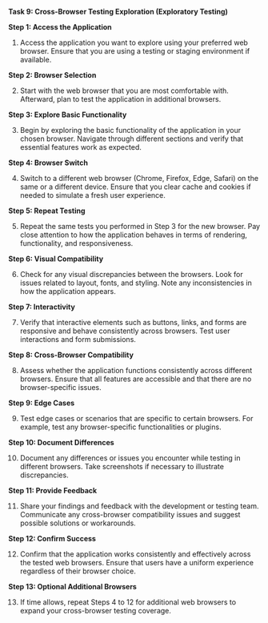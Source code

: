 **Task 9: Cross-Browser Testing Exploration (Exploratory Testing)**

**Step 1: Access the Application**

1. Access the application you want to explore using your preferred web browser. Ensure that you are using a testing or staging environment if available.

**Step 2: Browser Selection**

2. Start with the web browser that you are most comfortable with. Afterward, plan to test the application in additional browsers.

**Step 3: Explore Basic Functionality**

3. Begin by exploring the basic functionality of the application in your chosen browser. Navigate through different sections and verify that essential features work as expected.

**Step 4: Browser Switch**

4. Switch to a different web browser (Chrome, Firefox, Edge, Safari) on the same or a different device. Ensure that you clear cache and cookies if needed to simulate a fresh user experience.

**Step 5: Repeat Testing**

5. Repeat the same tests you performed in Step 3 for the new browser. Pay close attention to how the application behaves in terms of rendering, functionality, and responsiveness.

**Step 6: Visual Compatibility**

6. Check for any visual discrepancies between the browsers. Look for issues related to layout, fonts, and styling. Note any inconsistencies in how the application appears.

**Step 7: Interactivity**

7. Verify that interactive elements such as buttons, links, and forms are responsive and behave consistently across browsers. Test user interactions and form submissions.

**Step 8: Cross-Browser Compatibility**

8. Assess whether the application functions consistently across different browsers. Ensure that all features are accessible and that there are no browser-specific issues.

**Step 9: Edge Cases**

9. Test edge cases or scenarios that are specific to certain browsers. For example, test any browser-specific functionalities or plugins.

**Step 10: Document Differences**

10. Document any differences or issues you encounter while testing in different browsers. Take screenshots if necessary to illustrate discrepancies.

**Step 11: Provide Feedback**

11. Share your findings and feedback with the development or testing team. Communicate any cross-browser compatibility issues and suggest possible solutions or workarounds.

**Step 12: Confirm Success**

12. Confirm that the application works consistently and effectively across the tested web browsers. Ensure that users have a uniform experience regardless of their browser choice.

**Step 13: Optional Additional Browsers**

13. If time allows, repeat Steps 4 to 12 for additional web browsers to expand your cross-browser testing coverage.
